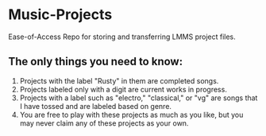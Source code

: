 # Music-Projects
Ease-of-Access Repo for storing and transferring LMMS project files.

The only things you need to know:
-----------------------------------
1. Projects with the label "Rusty" in them are completed songs.
2. Projects labeled only with a digit are current works in progress.
3. Projects with a label such as "electro," "classical," or "vg" 
   are songs that I have tossed and are labeled based on genre.
4. You are free to play with these projects as much as you like, but you may never claim any of these projects as your own.
